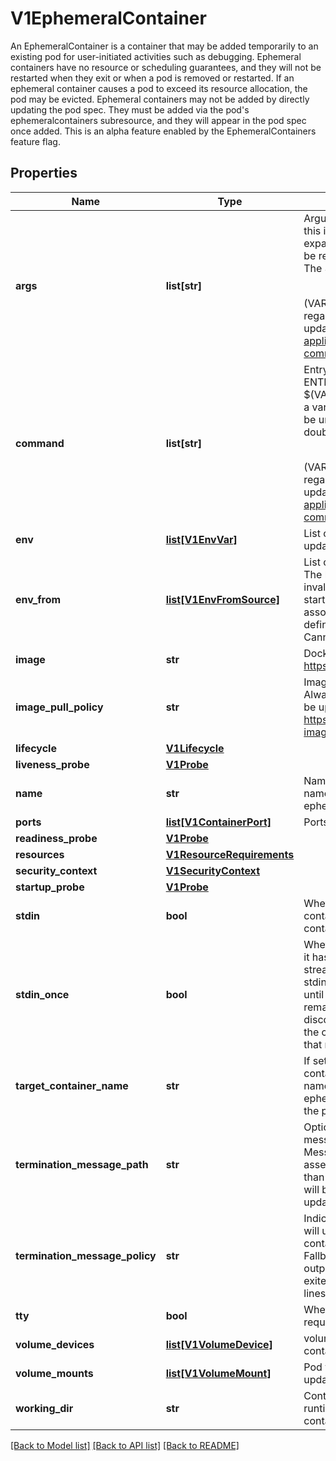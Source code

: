 # V1EphemeralContainer

An EphemeralContainer is a container that may be added temporarily to an existing pod for user-initiated activities such as debugging. Ephemeral containers have no resource or scheduling guarantees, and they will not be restarted when they exit or when a pod is removed or restarted. If an ephemeral container causes a pod to exceed its resource allocation, the pod may be evicted. Ephemeral containers may not be added by directly updating the pod spec. They must be added via the pod's ephemeralcontainers subresource, and they will appear in the pod spec once added. This is an alpha feature enabled by the EphemeralContainers feature flag.
## Properties
Name | Type | Description | Notes
------------ | ------------- | ------------- | -------------
**args** | **list[str]** | Arguments to the entrypoint. The docker image&#39;s CMD is used if this is not provided. Variable references $(VAR_NAME) are expanded using the container&#39;s environment. If a variable cannot be resolved, the reference in the input string will be unchanged. The $(VAR_NAME) syntax can be escaped with a double $$, ie: $$(VAR_NAME). Escaped references will never be expanded, regardless of whether the variable exists or not. Cannot be updated. More info: https://kubernetes.io/docs/tasks/inject-data-application/define-command-argument-container/#running-a-command-in-a-shell | [optional] 
**command** | **list[str]** | Entrypoint array. Not executed within a shell. The docker image&#39;s ENTRYPOINT is used if this is not provided. Variable references $(VAR_NAME) are expanded using the container&#39;s environment. If a variable cannot be resolved, the reference in the input string will be unchanged. The $(VAR_NAME) syntax can be escaped with a double $$, ie: $$(VAR_NAME). Escaped references will never be expanded, regardless of whether the variable exists or not. Cannot be updated. More info: https://kubernetes.io/docs/tasks/inject-data-application/define-command-argument-container/#running-a-command-in-a-shell | [optional] 
**env** | [**list[V1EnvVar]**](V1EnvVar.md) | List of environment variables to set in the container. Cannot be updated. | [optional] 
**env_from** | [**list[V1EnvFromSource]**](V1EnvFromSource.md) | List of sources to populate environment variables in the container. The keys defined within a source must be a C_IDENTIFIER. All invalid keys will be reported as an event when the container is starting. When a key exists in multiple sources, the value associated with the last source will take precedence. Values defined by an Env with a duplicate key will take precedence. Cannot be updated. | [optional] 
**image** | **str** | Docker image name. More info: https://kubernetes.io/docs/concepts/containers/images | [optional] 
**image_pull_policy** | **str** | Image pull policy. One of Always, Never, IfNotPresent. Defaults to Always if :latest tag is specified, or IfNotPresent otherwise. Cannot be updated. More info: https://kubernetes.io/docs/concepts/containers/images#updating-images | [optional] 
**lifecycle** | [**V1Lifecycle**](V1Lifecycle.md) |  | [optional] 
**liveness_probe** | [**V1Probe**](V1Probe.md) |  | [optional] 
**name** | **str** | Name of the ephemeral container specified as a DNS_LABEL. This name must be unique among all containers, init containers and ephemeral containers. | 
**ports** | [**list[V1ContainerPort]**](V1ContainerPort.md) | Ports are not allowed for ephemeral containers. | [optional] 
**readiness_probe** | [**V1Probe**](V1Probe.md) |  | [optional] 
**resources** | [**V1ResourceRequirements**](V1ResourceRequirements.md) |  | [optional] 
**security_context** | [**V1SecurityContext**](V1SecurityContext.md) |  | [optional] 
**startup_probe** | [**V1Probe**](V1Probe.md) |  | [optional] 
**stdin** | **bool** | Whether this container should allocate a buffer for stdin in the container runtime. If this is not set, reads from stdin in the container will always result in EOF. Default is false. | [optional] 
**stdin_once** | **bool** | Whether the container runtime should close the stdin channel after it has been opened by a single attach. When stdin is true the stdin stream will remain open across multiple attach sessions. If stdinOnce is set to true, stdin is opened on container start, is empty until the first kubernetes_asyncio.client attaches to stdin, and then remains open and accepts data until the kubernetes_asyncio.client disconnects, at which time stdin is closed and remains closed until the container is restarted. If this flag is false, a container processes that reads from stdin will never receive an EOF. Default is false | [optional] 
**target_container_name** | **str** | If set, the name of the container from PodSpec that this ephemeral container targets. The ephemeral container will be run in the namespaces (IPC, PID, etc) of this container. If not set then the ephemeral container is run in whatever namespaces are shared for the pod. Note that the container runtime must support this feature. | [optional] 
**termination_message_path** | **str** | Optional: Path at which the file to which the container&#39;s termination message will be written is mounted into the container&#39;s filesystem. Message written is intended to be brief final status, such as an assertion failure message. Will be truncated by the node if greater than 4096 bytes. The total message length across all containers will be limited to 12kb. Defaults to /dev/termination-log. Cannot be updated. | [optional] 
**termination_message_policy** | **str** | Indicate how the termination message should be populated. File will use the contents of terminationMessagePath to populate the container status message on both success and failure. FallbackToLogsOnError will use the last chunk of container log output if the termination message file is empty and the container exited with an error. The log output is limited to 2048 bytes or 80 lines, whichever is smaller. Defaults to File. Cannot be updated. | [optional] 
**tty** | **bool** | Whether this container should allocate a TTY for itself, also requires &#39;stdin&#39; to be true. Default is false. | [optional] 
**volume_devices** | [**list[V1VolumeDevice]**](V1VolumeDevice.md) | volumeDevices is the list of block devices to be used by the container. This is a beta feature. | [optional] 
**volume_mounts** | [**list[V1VolumeMount]**](V1VolumeMount.md) | Pod volumes to mount into the container&#39;s filesystem. Cannot be updated. | [optional] 
**working_dir** | **str** | Container&#39;s working directory. If not specified, the container runtime&#39;s default will be used, which might be configured in the container image. Cannot be updated. | [optional] 

[[Back to Model list]](../README.md#documentation-for-models) [[Back to API list]](../README.md#documentation-for-api-endpoints) [[Back to README]](../README.md)


